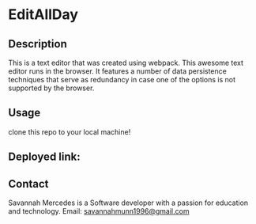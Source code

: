 # EditAllDay

## Description
This is a text editor that was created using webpack. This awesome text editor runs in the browser.
It features a number of data persistence techniques that serve as redundancy in case one of the options is not supported by the browser.


## Usage 
clone this repo to your local machine!

## Deployed link:

## Contact
Savannah Mercedes is a Software developer with a passion for education and technology. Email: savannahmunn1996@gmail.com
